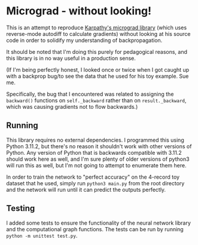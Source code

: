 # Micrograd - without looking!


This is an attempt to reproduce [Karpathy's micrograd library](https://github.com/karpathy/micrograd/) (which uses reverse-mode autodiff
to calculate gradients) without looking at his source code in order to solidify my understanding
of backpropagation.

It should be noted that I'm doing this purely for pedagogical reasons, and this library is in no
way useful in a production sense.

(If I'm being perfectly honest, I looked once or twice when I got caught up with a backprop bug/to
see the data that he used for his toy example. Sue me.

Specifically, the bug that I encountered was related
to assigning the `backward()` functions on `self._backward` rather than on `result._backward`,
which was causing gradients not to flow backwards.)

## Running

This library requires no external dependencies. I programmed this using Python 3.11.2, but there's
no reason it shouldn't work with other versions of Python. Any version of Python that is backwards
compatible with 3.11.2 should work here as well, and I'm sure plenty of older versions of python3
will run this as well, but I'm not going to attempt to enumerate them here.

In order to train the network to "perfect accuracy" on the 4-record toy dataset that he used,
simply run `python3 main.py` from the root directory and the network will run until it can predict
the outputs perfectly.

## Testing

I added some tests to ensure the functionality of the neural network library and the computational
graph functions. The tests can be run by running `python -m unittest test.py`.
